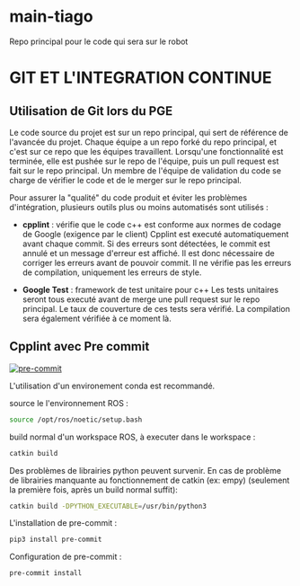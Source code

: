 # main-tiago
Repo principal pour le code qui sera sur le robot

# GIT ET L'INTEGRATION CONTINUE

## Utilisation de Git lors du PGE

Le code source du projet est sur un repo principal, qui sert de référence de l'avancée du projet. Chaque équipe a un repo forké du repo principal, et c'est sur ce repo que les équipes travaillent. Lorsqu'une fonctionnalité est terminée, elle est pushée sur le repo de l'équipe, puis un pull request est fait sur le repo principal. Un membre de l'équipe de validation du code se charge de vérifier le code et de le merger sur le repo principal.

Pour assurer la "qualité" du code produit et éviter les problèmes d'intégration, plusieurs outils plus ou moins automatisés sont utilisés :

- **cpplint** : vérifie que le code c++ est conforme aux normes de codage de Google (exigence par le client)
Cpplint est executé automatiquement avant chaque commit. Si des erreurs sont détectées, le commit est annulé et un message d'erreur est affiché. Il est donc nécessaire de corriger les erreurs avant de pouvoir commit. Il ne vérifie pas les erreurs de compilation, uniquement les erreurs de style.

- **Google Test** : framework de test unitaire pour c++
Les tests unitaires seront tous executé avant de merge une pull request sur le repo principal. Le taux de couverture de ces tests sera vérifié.
La compilation sera également vérifiée à ce moment là.

## Cpplint avec Pre commit

[![pre-commit](https://img.shields.io/badge/pre--commit-enabled-brightgreen?logo=pre-commit)](https://github.com/pre-commit/pre-commit)

L'utilisation d'un environement conda est recommandé.

source le l'environnement ROS :

```bash
source /opt/ros/noetic/setup.bash
```

build normal d'un workspace ROS, à executer dans le workspace :

```bash
catkin build
```

Des problèmes de librairies python peuvent survenir. En cas de problème de librairies manquante au fonctionnement de catkin (ex: empy) (seulement la première fois, après un build normal suffit):

```bash
catkin build -DPYTHON_EXECUTABLE=/usr/bin/python3
```

L'installation de pre-commit :

```bash
pip3 install pre-commit
```

Configuration de pre-commit :

```bash
pre-commit install
```
